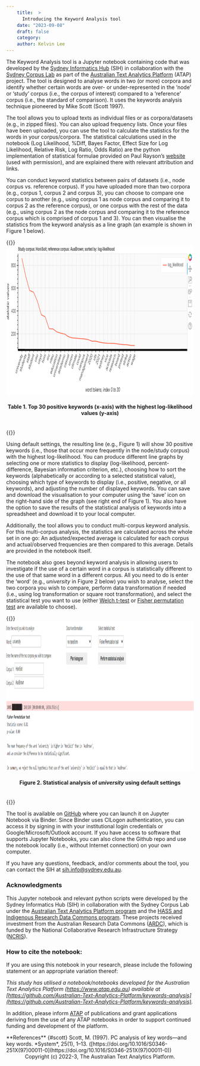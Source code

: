 ```yaml
---
    title:  >
      Introducing the Keyword Analysis tool
    date: "2023-09-08"
    draft: false
    category:
    author: Kelvin Lee
---
```


The Keyword Analysis tool is a Jupyter notebook containing code that was developed by the [Sydney Informatics Hub](https://www.sydney.edu.au/research/facilities/sydney-informatics-hub.html) (SIH) in collaboration with the [Sydney Corpus Lab](https://sydneycorpuslab.com/) as part of the [Australian Text Analytics Platform](https://www.atap.edu.au) (ATAP) project. The tool is designed to analyse words in two (or more) corpora and identify whether certain words are over- or under-represented in the ‘node’ or ‘study’ corpus (i.e., the corpus of interest) compared to a ‘reference’ corpus (i.e., the standard of comparison). It uses the keywords analysis technique pioneered by Mike Scott (Scott 1997).

The tool allows you to upload texts as individual files or as corpora/datasets (e.g., in zipped files). You can also upload frequency lists. Once your files have been uploaded, you can use the tool to calculate the statistics for the words in your corpus/corpora. The statistical calculations used in the notebook (Log Likelihood, %Diff, Bayes Factor, Effect Size for Log Likelihood, Relative Risk, Log Ratio, Odds Ratio) are the python implementation of statistical formulae provided on Paul Rayson’s [website](https://ucrel.lancs.ac.uk/llwizard.html) (used with permission), and are explained there with relevant attribution and links.

You can conduct keyword statistics between pairs of datasets (i.e., node corpus vs. reference corpus). If you have uploaded more than two corpora (e.g., corpus 1, corpus 2 and corpus 3), you can choose to compare one corpus to another (e.g., using corpus 1 as node corpus and comparing it to corpus 2 as the reference corpus), or one corpus with the rest of the data (e.g., using corpus 2 as the node corpus and comparing it to the reference corpus which is comprised of corpus 1 and 3). You can then visualise the statistics from the keyword analysis as a line graph (an example is shown in Figure 1 below).

{{<raw>}}
<br />
<img src="Figure1.PNG" title="Top 30 positive keywords (x-axis) with the highest log-likelihood values (y-axis) " height="400" class="center_image" />

<div style="text-align: center;"><h4>Table 1. Top 30 positive keywords (x-axis) with the highest log-likelihood values (y-axis) </h4></div>
<br />
{{</raw>}}

Using default settings, the resulting line (e.g., Figure 1) will show 30 positive keywords (i.e., those that occur more frequently in the node/study corpus) with the highest log-likelihood. You can produce different line graphs by selecting one or more statistics to display (log-likelihood, percent-difference, Bayesian information criterion, etc.), choosing how to sort the keywords (alphabetically or according to a selected statistical value), choosing which type of keywords to display (i.e., positive, negative, or all keywords), and adjusting the number of displayed keywords. You can save and download the visualisation to your computer using the 'save' icon on the right-hand side of the graph (see right end of Figure 1). You also have the option to save the results of the statistical analysis of keywords into a spreadsheet and download it to your local computer.

Additionally, the tool allows you to conduct multi-corpus keyword analysis. For this multi-corpus analysis, the statistics are calculated across the whole set in one go: An adjusted/expected average is calculated for each corpus and actual/observed frequencies are then compared to this average. Details are provided in the notebook itself.

The notebook also goes beyond keyword analysis in allowing users to investigate if the use of a certain word in a corpus is statistically different to the use of that same word in a different corpus. All you need to do is enter the ‘word' (e.g., _university_ in Figure 2 below) you wish to analyse, select the two corpora you wish to compare, perform data transformation if needed (i.e., using log transformation or square root transformation), and select the statistical test you want to use (either [Welch t-test](https://docs.scipy.org/doc/scipy/reference/generated/scipy.stats.ttest_ind.html#r3566833beaa2-2) or [Fisher permutation test](https://docs.scipy.org/doc/scipy/reference/generated/scipy.stats.permutation_test.html) are available to choose).

{{<raw>}}
<br />
<img src="Figure2.PNG" title="Statistical analysis of university using default settings" height="400" class="center_image" />

<div style="text-align: center;"><h4>Figure 2. Statistical analysis of <i>university</i> using default settings</h4></div>
<br />
{{</raw>}}

The tool is available on [GitHub](https://github.com/Australian-Text-Analytics-Platform/keywords-analysis) where you can launch it on Jupyter Notebook via Binder. Since Binder uses CILogon authentication, you can access it by signing in with your institutional login credentials or Google/Microsoft/Outlook account. If you have access to software that supports Jupyter Notebooks, you can also clone the Github repo and use the notebook locally (i.e., without Internet connection) on your own computer.

If you have any questions, feedback, and/or comments about the tool, you can contact the SIH at [sih.info@sydney.edu.au](mailto:sih.info@sydney.edu.au).

### Acknowledgments

This Jupyter notebook and relevant python scripts were developed by the Sydney Informatics Hub (SIH) in collaboration with the Sydney Corpus Lab under the [Australian Text Analytics Platform program](https://doi.org/10.47486/PL074) and the [HASS and Indigenous Research Data Commons program](https://ardc.edu.au/program/hass-rdc-indigenous-research-capability/). These projects received investment from the Australian Research Data Commons ([ARDC](https://www.ardc.edu.au)), which is funded by the National Collaborative Research Infrastructure Strategy ([NCRIS](https://www.education.gov.au/ncris)).

### How to cite the notebook:

If you are using this notebook in your research, please include the following statement or an appropriate variation thereof:

_This study has utilised a notebook/notebooks developed for the Australian Text Analytics Platform (https://www.atap.edu.au) available at [https://github.com/Australian-Text-Analytics-Platform/keywords-analysis](https://github.com/Australian-Text-Analytics-Platform/keywords-analysis)._

In addition, please inform [ATAP](mailto:info@atap.edu.au) of publications and grant applications deriving from the use of any ATAP notebooks in order to support continued funding and development of the platform.

<raw>
**References** {#scott}
Scott, M. (1997). PC analysis of key words—and key words. *System*, 25(1), 1–13. ([https://doi.org/10.1016/S0346-251X(97)00011-0](https://doi.org/10.1016/S0346-251X(97)00011-0))

<div style="text-align: center;">Copyright (c) 2022-3, The Australian Text Analytics Platform.</div>

</raw>
